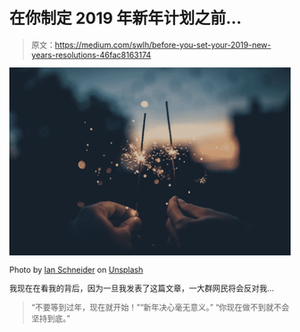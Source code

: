 # 在你制定 2019 年新年计划之前…

> 原文：<https://medium.com/swlh/before-you-set-your-2019-new-years-resolutions-46fac8163174>

![](img/9e47c497148985f191e8d4694f773b8d.png)

Photo by [Ian Schneider](https://unsplash.com/@goian?utm_source=medium&utm_medium=referral) on [Unsplash](https://unsplash.com?utm_source=medium&utm_medium=referral)

我现在在看我的背后，因为一旦我发表了这篇文章，一大群网民将会反对我…

> “不要等到过年，现在就开始！”“新年决心毫无意义。”
> “你现在做不到就不会坚持到底。”